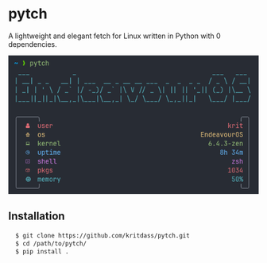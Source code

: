 # pytch

A lightweight and elegant fetch for Linux written in Python with 0 dependencies.

![](./screenshot.png) 

## Installation

```
  $ git clone https://github.com/kritdass/pytch.git
  $ cd /path/to/pytch/
  $ pip install .
```

